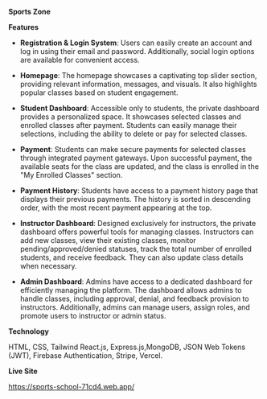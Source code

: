 **Sports Zone**



**Features**
* **Registration & Login System**: Users can easily create an account and log in using their email and password. Additionally, social login options are available for convenient access.

* **Homepage**: The homepage showcases a captivating top slider section, providing relevant information, messages, and visuals. It also highlights popular classes based on student engagement.


* **Student Dashboard**: Accessible only to students, the private dashboard provides a personalized space. It showcases selected classes and enrolled classes after payment. Students can easily manage their selections, including the ability to delete or pay for selected classes.

* **Payment**: Students can make secure payments for selected classes through integrated payment gateways. Upon successful payment, the available seats for the class are updated, and the class is enrolled in the "My Enrolled Classes" section.

* **Payment History**: Students have access to a payment history page that displays their previous payments. The history is sorted in descending order, with the most recent payment appearing at the top.

* **Instructor Dashboard**: Designed exclusively for instructors, the private dashboard offers powerful tools for managing classes. Instructors can add new classes, view their existing classes, monitor pending/approved/denied statuses, track the total number of enrolled students, and receive feedback. They can also update class details when necessary.

* **Admin Dashboard**: Admins have access to a dedicated dashboard for efficiently managing the platform. The dashboard allows admins to handle classes, including approval, denial, and feedback provision to instructors. Additionally, admins can manage users, assign roles, and promote users to instructor or admin status.

**Technology**

HTML, CSS, Tailwind React.js, Express.js,MongoDB, JSON Web Tokens (JWT), Firebase Authentication, Stripe, Vercel.


**Live Site**

https://sports-school-71cd4.web.app/

